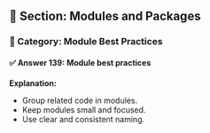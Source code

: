 ## 📘 Section: Modules and Packages  
### 🔹 Category: Module Best Practices  
#### ✅ Answer 139: Module best practices

**Explanation:**
- Group related code in modules.
- Keep modules small and focused.
- Use clear and consistent naming.
